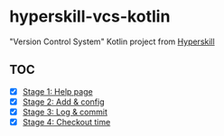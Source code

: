 # hyperskill-vcs-kotlin

"Version Control System" Kotlin project from [Hyperskill](https://hyperskill.org/)

## TOC

- [x] [Stage 1: Help page](src/main/kotlin/stage1/project/Main.kt)
- [x] [Stage 2: Add & config](src/main/kotlin/stage2/project/Main.kt)
- [x] [Stage 3: Log & commit](src/main/kotlin/stage3/project/Main.kt)
- [x] [Stage 4: Checkout time](src/main/kotlin/stage4/project/Main.kt)
